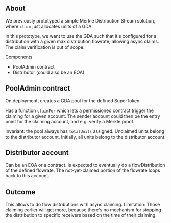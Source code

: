## About

We previously prototyped a simple Merkle Distribution Stream solution, where `claim` just allocates units of a GDA.

In this prototype, we want to use the GDA such that it's configured for a distribution with a given max distribution flowrate, allowing async claims.
The claim verification is out of scope.

Components
- PoolAdmin contract
- Distributor (could also be an EOA)

## PoolAdmin contract

On deployment, creates a GDA pool for the defined SuperToken.

Has a function `claimFor` which lets a permissioned contract trigger the claiming for a given account.
The sender account could then be the entry point for the claiming account, and e.g. verify a Merkle proof.

Invariant: the pool always has `totalUnits` assigned. Unclaimed units belong to the distributor account.
Initially, all units belong to the distributor account.

## Distributor account

Can be an EOA or a contract.
Is expected to eventually do a flowDistribution of the defined flowrate.
The not-yet-claimed portion of the flowrate loops back to this account.

## Outcome

This allows to do flow distributions with async claiming.
Limitation: Those claiming earlier will get more, because there's no mechanism for stopping the distribution to specific receivers based on the time of their claiming.
